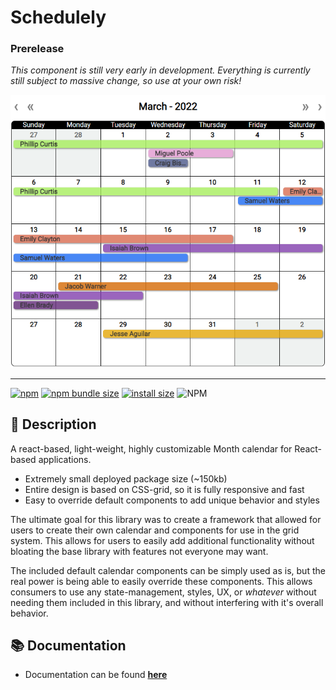 # Schedulely

### Prerelease

_This component is still very early in development. Everything is currently still subject to massive change, so use at your own risk!_

![Large Calendar Preview](/assets/large_preview.png)

---

[![npm](https://img.shields.io/npm/v/schedulely)](https://www.npmjs.com/package/schedulely) [![npm bundle size](https://img.shields.io/bundlephobia/minzip/schedulely)](https://bundlephobia.com/package/schedulely) [![install size](https://packagephobia.com/badge?p=schedulely)](https://packagephobia.com/result?p=schedulely) ![NPM](https://img.shields.io/npm/l/schedulely?color=blue)

## 📃 Description

A react-based, light-weight, highly customizable Month calendar for React-based applications.

- Extremely small deployed package size (~150kb)
- Entire design is based on CSS-grid, so it is fully responsive and fast
- Easy to override default components to add unique behavior and styles

The ultimate goal for this library was to create a framework that allowed for users to create their own calendar and components for use in the grid system. This allows for users to easily add additional functionality without bloating the base library with features not everyone may want.

The included default calendar components can be simply used as is, but the real power is being able to easily override these components. This allows consumers to use any state-management, styles, UX, or _whatever_ without needing them included in this library, and without interfering with it's overall behavior.

## 📚 Documentation

- Documentation can be found [**here**](https://bruceharrison1984.github.io/Schedulely/)
